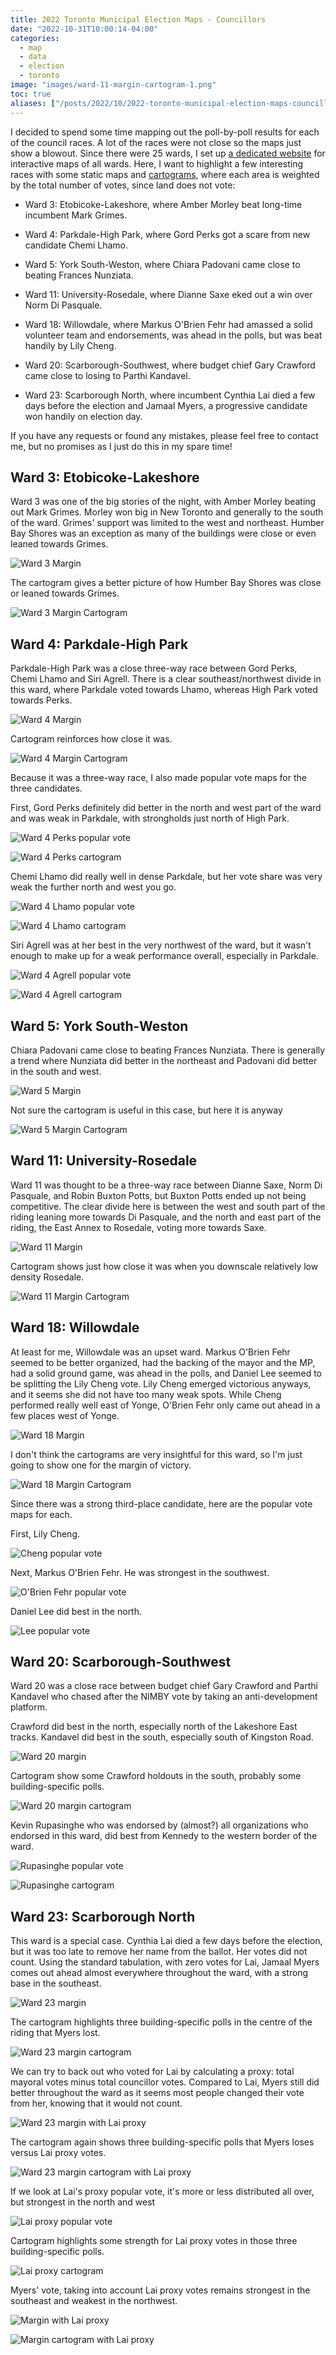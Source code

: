 ```yaml
---
title: 2022 Toronto Municipal Election Maps - Councillors
date: "2022-10-31T10:00:14-04:00"
categories:
  - map
  - data
  - election
  - toronto
image: "images/ward-11-margin-cartogram-1.png"
toc: true
aliases: ["/posts/2022/10/2022-toronto-municipal-election-maps-councillors/"]
---
```


I decided to spend some time mapping out the poll-by-poll results for each of the council races. A lot of the races were not close so the maps just show a blowout. Since there were 25 wards, I set up [a dedicated website](https://jdawang.github.io/2022-election-maps/) for interactive maps of all wards. Here, I want to highlight a few interesting races with some static maps and [cartograms](https://en.wikipedia.org/wiki/Cartogram), where each area is weighted by the total number of votes, since land does not vote:

-   Ward 3: Etobicoke-Lakeshore, where Amber Morley beat long-time incumbent Mark Grimes.

-   Ward 4: Parkdale-High Park, where Gord Perks got a scare from new candidate Chemi Lhamo.

-   Ward 5: York South-Weston, where Chiara Padovani came close to beating Frances Nunziata.

-   Ward 11: University-Rosedale, where Dianne Saxe eked out a win over Norm Di Pasquale.

-   Ward 18: Willowdale, where Markus O'Brien Fehr had amassed a solid volunteer team and endorsements, was ahead in the polls, but was beat handily by Lily Cheng.

-   Ward 20: Scarborough-Southwest, where budget chief Gary Crawford came close to losing to Parthi Kandavel.

-   Ward 23: Scarborough North, where incumbent Cynthia Lai died a few days before the election and Jamaal Myers, a progressive candidate won handily on election day.

If you have any requests or found any mistakes, please feel free to contact me, but no promises as I just do this in my spare time!

## Ward 3: Etobicoke-Lakeshore

Ward 3 was one of the big stories of the night, with Amber Morley beating out Mark Grimes. Morley won big in New Toronto and generally to the south of the ward. Grimes' support was limited to the west and northeast. Humber Bay Shores was an exception as many of the buildings were close or even leaned towards Grimes.

![Ward 3 Margin](images/ward-3-margin-1.png)

The cartogram gives a better picture of how Humber Bay Shores was close or leaned towards Grimes.

![Ward 3 Margin Cartogram](images/ward-3-margin-cartogram-1.png)

## Ward 4: Parkdale-High Park

Parkdale-High Park was a close three-way race between Gord Perks, Chemi Lhamo and Siri Agrell. There is a clear southeast/northwest divide in this ward, where Parkdale voted towards Lhamo, whereas High Park voted towards Perks.

![Ward 4 Margin](images/ward-4-margin-1.png)

Cartogram reinforces how close it was.

![Ward 4 Margin Cartogram](images/ward-4-margin-cartogram-1.png)

Because it was a three-way race, I also made popular vote maps for the three candidates.

First, Gord Perks definitely did better in the north and west part of the ward and was weak in Parkdale, with strongholds just north of High Park.

![Ward 4 Perks popular vote](images/ward-4-perks-1.png)

![Ward 4 Perks cartogram](images/ward-4-perks-cartogram-1.png)

Chemi Lhamo did really well in dense Parkdale, but her vote share was very weak the further north and west you go.

![Ward 4 Lhamo popular vote](images/ward-4-lhamo-1.png)

![Ward 4 Lhamo cartogram](images/ward-4-lhamo-cartogram-1.png)

Siri Agrell was at her best in the very northwest of the ward, but it wasn't enough to make up for a weak performance overall, especially in Parkdale.

![Ward 4 Agrell popular vote](images/ward-4-agrell-1.png)

![Ward 4 Agrell cartogram](images/ward-4-agrell-cartogram-1.png)

## Ward 5: York South-Weston

Chiara Padovani came close to beating Frances Nunziata. There is generally a trend where Nunziata did better in the northeast and Padovani did better in the south and west.

![Ward 5 Margin](images/ward-5-margin-1.png)

Not sure the cartogram is useful in this case, but here it is anyway

![Ward 5 Margin Cartogram](images/ward-5-margin-cartogram-1.png)

## Ward 11: University-Rosedale

Ward 11 was thought to be a three-way race between Dianne Saxe, Norm Di Pasquale, and Robin Buxton Potts, but Buxton Potts ended up not being competitive. The clear divide here is between the west and south part of the riding leaning more towards Di Pasquale, and the north and east part of the riding, the East Annex to Rosedale, voting more towards Saxe.

![Ward 11 Margin](images/ward-11-margin-1.png)

Cartogram shows just how close it was when you downscale relatively low density Rosedale.

![Ward 11 Margin Cartogram](images/ward-11-margin-cartogram-1.png)

## Ward 18: Willowdale

At least for me, Willowdale was an upset ward. Markus O'Brien Fehr seemed to be better organized, had the backing of the mayor and the MP, had a solid ground game, was ahead in the polls, and Daniel Lee seemed to be splitting the Lily Cheng vote. Lily Cheng emerged victorious anyways, and it seems she did not have too many weak spots. While Cheng performed really well east of Yonge, O'Brien Fehr only came out ahead in a few places west of Yonge.

![Ward 18 Margin](images/ward-18-margin-1.png)

I don't think the cartograms are very insightful for this ward, so I'm just going to show one for the margin of victory.

![Ward 18 Margin Cartogram](images/ward-18-margin-cartogram-1.png)

Since there was a strong third-place candidate, here are the popular vote maps for each.

First, Lily Cheng.

![Cheng popular vote](images/ward-18-cheng-1.png)

Next, Markus O'Brien Fehr. He was strongest in the southwest.

![O'Brien Fehr popular vote](images/ward-18-obrien-fehr-1.png)

Daniel Lee did best in the north.

![Lee popular vote](images/ward-18-lee-1.png)

## Ward 20: Scarborough-Southwest

Ward 20 was a close race between budget chief Gary Crawford and Parthi Kandavel who chased after the NIMBY vote by taking an anti-development platform.

Crawford did best in the north, especially north of the Lakeshore East tracks. Kandavel did best in the south, especially south of Kingston Road.

![Ward 20 margin](images/ward-20-margin-1.png)

Cartogram show some Crawford holdouts in the south, probably some building-specific polls.

![Ward 20 margin cartogram](images/ward-20-margin-cartogram-1.png)

Kevin Rupasinghe who was endorsed by (almost?) all organizations who endorsed in this ward, did best from Kennedy to the western border of the ward.

![Rupasinghe popular vote](images/ward-20-rupasinghe-1.png)

![Rupasinghe cartogram](images/ward-20-rupasinghe-cartogram-1.png)

## Ward 23: Scarborough North

This ward is a special case. Cynthia Lai died a few days before the election, but it was too late to remove her name from the ballot. Her votes did not count. Using the standard tabulation, with zero votes for Lai, Jamaal Myers comes out ahead almost everywhere throughout the ward, with a strong base in the southeast.

![Ward 23 margin](images/ward-23-margin-1.png)

The cartogram highlights three building-specific polls in the centre of the riding that Myers lost.

![Ward 23 margin cartogram](images/ward-23-margin-cartogram-1.png)

We can try to back out who voted for Lai by calculating a proxy: total mayoral votes minus total councillor votes. Compared to Lai, Myers still did better throughout the ward as it seems most people changed their vote from her, knowing that it would not count.

![Ward 23 margin with Lai proxy](images/ward-23-lai-proxy-margin-1.png)

The cartogram again shows three building-specific polls that Myers loses versus Lai proxy votes.

![Ward 23 margin cartogram with Lai proxy](images/ward-23-lai-proxy-margin-cartogram-1.png)

If we look at Lai's proxy popular vote, it's more or less distributed all over, but strongest in the north and west

![Lai proxy popular vote](images/ward-23-lai-proxy-1.png)

Cartogram highlights some strength for Lai proxy votes in those three building-specific polls.

![Lai proxy cartogram](images/ward-23-lai-proxy-cartogram-1.png)

Myers' vote, taking into account Lai proxy votes remains strongest in the southeast and weakest in the northwest.

![Margin with Lai proxy](images/ward-23-lai-proxy-myers-1.png)

![Margin cartogram with Lai proxy](images/ward-23-lai-proxy-myers-cartogram-1.png)
